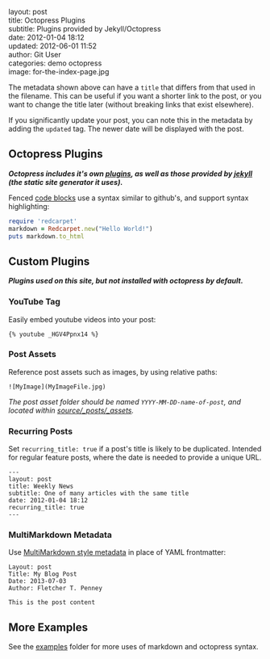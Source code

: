 layout: post  
title: Octopress Plugins  
subtitle: Plugins provided by Jekyll/Octopress  
date: 2012-01-04 18:12  
updated: 2012-06-01 11:52  
author: Git User  
categories: demo octopress  
image: for-the-index-page.jpg  

The metadata shown above can have a `title` that differs from that used in the filename.
This can be useful if you want a shorter link to the post, or you want to change the
title later (without breaking links that exist elsewhere).

<!-- more -->

If you significantly update your post, you can note this in the metadata by adding the
`updated` tag. The newer date will be displayed with the post.


## Octopress Plugins

***Octopress includes it's own [plugins], as well as those provided by [jekyll][] (the static
site generator it uses).***

[plugins]: http://octopress.org/docs/blogging/plugins/
[jekyll]: http://jekyllrb.com/

Fenced [code blocks] use a syntax similar to github's, and support syntax highlighting:

```ruby
require 'redcarpet'
markdown = Redcarpet.new("Hello World!")
puts markdown.to_html
```

[code blocks]: http://octopress.org/docs/blogging/code/


## Custom Plugins

***Plugins used on this site, but not installed with octopress by default.***


### YouTube Tag

Easily embed youtube videos into your post:

    {% youtube _HGV4Ppnx14 %}


### Post Assets

Reference post assets such as images, by using relative paths:

    ![MyImage](MyImageFile.jpg)

*The post asset folder should be named `YYYY-MM-DD-name-of-post`, and located within
[source/_posts/_assets](../_assets).*


### Recurring Posts

Set `recurring_title: true` if a post's title is likely to be duplicated. Intended for
regular feature posts, where the date is needed to provide a unique URL.

    ---
    layout: post
    title: Weekly News
    subtitle: One of many articles with the same title
    date: 2012-01-04 18:12
    recurring_title: true
    ---


### MultiMarkdown Metadata

Use [MultiMarkdown style metadata][mmd] in place of YAML frontmatter:

[mmd]: https://github.com/fletcher/MultiMarkdown/wiki/MultiMarkdown-Syntax-Guide

    Layout: post
    Title: My Blog Post
    Date: 2013-07-03
    Author: Fletcher T. Penney

    This is the post content


## More Examples

See the [examples](.) folder for more uses of markdown and octopress syntax.
